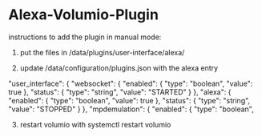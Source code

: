 # Alexa-Volumio-Plugin
instructions to add the plugin in manual mode:
1. put the files in /data/plugins/user-interface/alexa/

2. update /data/configuration/plugins.json with the alexa entry


  "user_interface": {
    "websocket": {
      "enabled": {
        "type": "boolean",
        "value": true
      },
      "status": {
        "type": "string",
        "value": "STARTED"
      }
    },
    "alexa": {
      "enabled": {
        "type": "boolean",
        "value": true
      },
      "status": {
        "type": "string",
        "value": "STOPPED"
      }
    },
    "mpdemulation": {
      "enabled": {
        "type": "boolean",


3. restart volumio with 
  systemctl restart volumio
